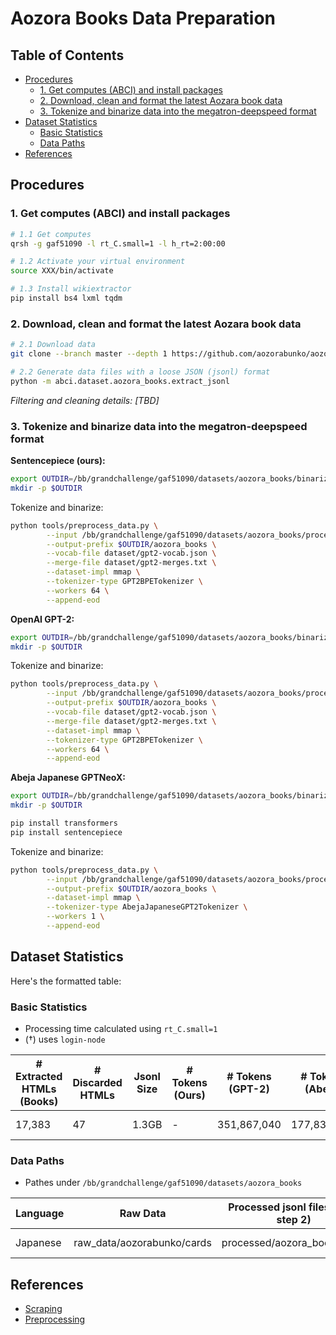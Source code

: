 # Aozora Books Data Preparation

## Table of Contents
- [Procedures](#procedures)
  * [1. Get computes (ABCI) and install packages](#1-get-computes-abci-and-install-packages)
  * [2. Download, clean and format the latest Aozara book data](#2-download-clean-and-format-the-latest-aozara-book-data)
  * [3. Tokenize and binarize data into the megatron-deepspeed format](#3-tokenize-and-binarize-data-into-the-megatron-deepspeed-format)
- [Dataset Statistics](#dataset-statistics)
  * [Basic Statistics](#basic-statistics)
  * [Data Paths](#data-paths)
- [References](#references)

## Procedures

### 1. Get computes (ABCI) and install packages
```bash
# 1.1 Get computes
qrsh -g gaf51090 -l rt_C.small=1 -l h_rt=2:00:00 

# 1.2 Activate your virtual environment
source XXX/bin/activate

# 1.3 Install wikiextractor
pip install bs4 lxml tqdm
```

### 2. Download, clean and format the latest Aozara book data
```bash
# 2.1 Download data
git clone --branch master --depth 1 https://github.com/aozorabunko/aozorabunko.git /bb/grandchallenge/gaf51090/datasets/aozora_books/raw_data/aozorabunko

# 2.2 Generate data files with a loose JSON (jsonl) format
python -m abci.dataset.aozora_books.extract_jsonl
```

*Filtering and cleaning details: [TBD]*

### 3. Tokenize and binarize data into the megatron-deepspeed format
**Sentencepiece (ours):**
```bash
export OUTDIR=/bb/grandchallenge/gaf51090/datasets/aozora_books/binarized/sentencepiece
mkdir -p $OUTDIR
```

Tokenize and binarize:
```bash
python tools/preprocess_data.py \
        --input /bb/grandchallenge/gaf51090/datasets/aozora_books/processed/aozora_books.jsonl \
        --output-prefix $OUTDIR/aozora_books \
        --vocab-file dataset/gpt2-vocab.json \
        --merge-file dataset/gpt2-merges.txt \
        --dataset-impl mmap \
        --tokenizer-type GPT2BPETokenizer \
        --workers 64 \
        --append-eod
```

**OpenAI GPT-2:**
```bash
export OUTDIR=/bb/grandchallenge/gaf51090/datasets/aozora_books/binarized/gpt-2
mkdir -p $OUTDIR
```

Tokenize and binarize:
```bash
python tools/preprocess_data.py \
        --input /bb/grandchallenge/gaf51090/datasets/aozora_books/processed/aozora_books.jsonl \
        --output-prefix $OUTDIR/aozora_books \
        --vocab-file dataset/gpt2-vocab.json \
        --merge-file dataset/gpt2-merges.txt \
        --dataset-impl mmap \
        --tokenizer-type GPT2BPETokenizer \
        --workers 64 \
        --append-eod
```

**Abeja Japanese GPTNeoX:**
```bash
export OUTDIR=/bb/grandchallenge/gaf51090/datasets/aozora_books/binarized/abeja
mkdir -p $OUTDIR

pip install transformers
pip install sentencepiece
```

Tokenize and binarize:
```bash
python tools/preprocess_data.py \
        --input /bb/grandchallenge/gaf51090/datasets/aozora_books/processed/aozora_books.jsonl \
        --output-prefix $OUTDIR/aozora_books \
        --dataset-impl mmap \
        --tokenizer-type AbejaJapaneseGPT2Tokenizer \
        --workers 1 \
        --append-eod
```


## Dataset Statistics

Here's the formatted table:

### Basic Statistics

- Processing time calculated using `rt_C.small=1`
- (†) uses `login-node`

| # Extracted HTMLs (Books) | # Discarded HTMLs | Jsonl Size | # Tokens (Ours) | # Tokens (GPT-2) | # Tokens (Abeja) | Processing Times (2.2/3) |
| ------------------------- | ----------------- | ---------- | --------------- | ---------------- | ----------------- | ------------------------ |
| 17,383                    | 47                | 1.3GB      | -               | 351,867,040      | 177,835,717       | 15† mins / 3† mins       |

### Data Paths

- Pathes under `/bb/grandchallenge/gaf51090/datasets/aozora_books`

| Language | Raw Data                     | Processed jsonl files (after step 2) | Binarized Data (ours)         | Binarized Data (GPT-2)             | Binarized Data (Abeja) |
| -------- | --------------------------- | ----------------------------------- | ----------------------------- | --------------------------------- | --------------------- |
| Japanese | raw_data/aozorabunko/cards   | processed/aozora_books.jsonl        | binarized/sentencepiece/aozora_books | binarized/gpt-2/aozora_books       | binarized/abeja/aozora_books |

## References
- [Scraping](https://qiita.com/Yupine/items/92d75865a72c60ae7285)
- [Preprocessing](https://qiita.com/y_itoh/items/fa04c1e2f3df2e807d61)



